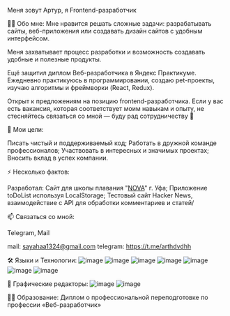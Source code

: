 Меня зовут Артур, я Frontend-разработчик 

👩‍💻 Обо мне:
Мне нравится решать сложные задачи: разрабатывать сайты, веб-приложения или создавать дизайн сайтов с удобным интерфейсом.

Меня захватывает процесс разработки и возможность создавать удобные и полезные продукты.

Ещё защитил диплом Веб-разработчика в Яндекс Практикуме. Ежедневно практикуюсь в программировании, создаю pet-проекты, изучаю алгоритмы и фреймворки (React, Redux).

Открыт к предложениям на позицию frontend-разработчика. Если у вас есть вакансия, которая соответствует моим навыкам и опыту, не стесняйтесь связаться со мной — буду рад сотрудничеству 🙌

🎯 Мои цели:

Писать чистый и поддерживаемый код;
Работать в дружной команде профессионалов;
Участвовать в интересных и значимых проектах;
Вносить вклад в успех компании.

⚡ Несколько фактов:

Разработал:
Сайт для школы плавания "[NOVA](https://novaswim-ufa.ru/)" г. Уфа;
Приложение toDoList используя LocalStorage;
Тестовый сайт Hacker News, взаимодействие с API для обработки комментариев и статей/

📫 Cвязаться со мной:

Telegram, Mail

mail: sayahaa1324@gmail.com telegram: https://t.me/arthdvdhh

🛠 Языки и Технологии:
![image](https://github.com/user-attachments/assets/d24cbfd4-fff9-47d2-b1d9-cd00da00d480)
 ![image](https://github.com/user-attachments/assets/1e02905d-73ed-4e7d-ae7b-79ab05228a36)
 ![image](https://github.com/user-attachments/assets/9c708a69-23b7-4893-9dbe-a1ea0cf5f5c3)
 ![image](https://github.com/user-attachments/assets/97b3f57e-d658-4d89-abc8-254b4012eac3)
 ![image](https://github.com/user-attachments/assets/46e10e3c-295f-40e0-98bb-fbb5907e7e07)
 ![image](https://github.com/user-attachments/assets/a3c6f0f3-89e2-4aa4-aed8-038bc14b7b13)
 ![image](https://github.com/user-attachments/assets/8b55a410-fc39-43e2-823a-420e9afe8ed2)


🎨 Графические редакторы:
![image](https://github.com/user-attachments/assets/0402598a-9a16-4e46-a344-6e957117a0bb)
 ![image](https://github.com/user-attachments/assets/3bfe7e46-3101-41a2-8a96-1c1effef04e7)


👨‍🎓 Образование:
Диплом о профессиональной переподготовке по профессии «Веб-разработчик»
